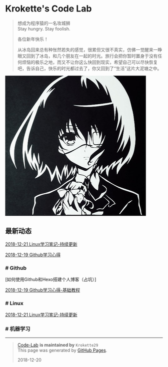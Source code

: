 # Krokette's Code Lab
> 想成为程序猿的一名攻城狮  
> Stay hungry. Stay foolish.  
> 
> 各位新年快乐！  
> 
> 从冰岛回来总有种怅然若失的感觉，很累但又很不真实，仿佛一觉醒来一睁眼又回到了冰岛，和几个朋友在一起的时光。旅行会把你暂时置身于没有任何烦恼的极乐之地，而又不让你这么快回到现实，希望自己可以尽快恢复吧，告诉自己，快乐的时光都过去了，你又回到了“生活”这片大泥塘之中。

![](Pictures/Main/Surface.jpg)  

## 最新动态
[2018-12-21 Linux学习笔记-持续更新](20181221_Linux学习笔记-持续更新.md)

[2018-12-19 Github学习心得](20181219_Github学习心得-基础教程.md)

### # Github
[如何使用Github和Hexo搭建个人博客（占坑）]

[2018-12-19 Github学习心得-基础教程](20181219_Github学习心得-基础教程.md)

### # Linux
[2018-12-21 Linux学习笔记-持续更新](20181221_Linux学习笔记-持续更新.md)

### # 机器学习


----------

> [Code-Lab](https://github.com/Krokette29/Code-Lab) **is maintained by** `Krokette29`  
> This page was generated by [GitHub Pages](https://pages.github.com/).  
> 
> 2018-12-20